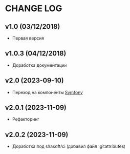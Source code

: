 CHANGE LOG
==========

## v1.0 (03/12/2018)

* Первая версия

## v1.0.3 (04/12/2018)

* Доработка документации

## v2.0 (2023-09-10)

* Переход на компоненты [Symfony](https://symfony.com/)

## v2.0.1 (2023-11-09)

* Рефакторинг

## v2.0.2 (2023-11-09)
* Доработка под shasoft/ci (добавил файл .gitattributes)